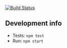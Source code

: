[![Build Status](https://travis-ci.org/avh4/elm-desktop-app.svg?branch=master)](https://travis-ci.org/avh4/elm-desktop-app)


## Development info

- Tests: `npm test`
- Run: `npm start`
